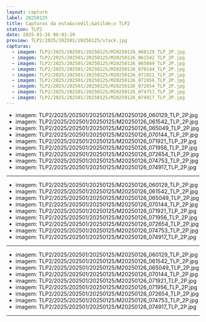```yaml
---
layout: capture
label: 20250125
title: Capturas da esta&ccedil;&atilde;o TLP2
station: TLP2
date: 2025-01-26 06:01:29
preview: TLP2/2025/202501/20250125/stack.jpg
capturas:
  - imagem: TLP2/2025/202501/20250125/M20250126_060129_TLP_2P.jpg
  - imagem: TLP2/2025/202501/20250125/M20250126_061542_TLP_2P.jpg
  - imagem: TLP2/2025/202501/20250125/M20250126_065049_TLP_2P.jpg
  - imagem: TLP2/2025/202501/20250125/M20250126_070144_TLP_2P.jpg
  - imagem: TLP2/2025/202501/20250125/M20250126_071921_TLP_2P.jpg
  - imagem: TLP2/2025/202501/20250125/M20250126_071956_TLP_2P.jpg
  - imagem: TLP2/2025/202501/20250125/M20250126_072654_TLP_2P.jpg
  - imagem: TLP2/2025/202501/20250125/M20250126_074753_TLP_2P.jpg
  - imagem: TLP2/2025/202501/20250125/M20250126_074917_TLP_2P.jpg
---
```

  - imagem: TLP2/2025/202501/20250125/M20250126_060129_TLP_2P.jpg
  - imagem: TLP2/2025/202501/20250125/M20250126_061542_TLP_2P.jpg
  - imagem: TLP2/2025/202501/20250125/M20250126_065049_TLP_2P.jpg
  - imagem: TLP2/2025/202501/20250125/M20250126_070144_TLP_2P.jpg
  - imagem: TLP2/2025/202501/20250125/M20250126_071921_TLP_2P.jpg
  - imagem: TLP2/2025/202501/20250125/M20250126_071956_TLP_2P.jpg
  - imagem: TLP2/2025/202501/20250125/M20250126_072654_TLP_2P.jpg
  - imagem: TLP2/2025/202501/20250125/M20250126_074753_TLP_2P.jpg
  - imagem: TLP2/2025/202501/20250125/M20250126_074917_TLP_2P.jpg
---
  - imagem: TLP2/2025/202501/20250125/M20250126_060129_TLP_2P.jpg
  - imagem: TLP2/2025/202501/20250125/M20250126_061542_TLP_2P.jpg
  - imagem: TLP2/2025/202501/20250125/M20250126_065049_TLP_2P.jpg
  - imagem: TLP2/2025/202501/20250125/M20250126_070144_TLP_2P.jpg
  - imagem: TLP2/2025/202501/20250125/M20250126_071921_TLP_2P.jpg
  - imagem: TLP2/2025/202501/20250125/M20250126_071956_TLP_2P.jpg
  - imagem: TLP2/2025/202501/20250125/M20250126_072654_TLP_2P.jpg
  - imagem: TLP2/2025/202501/20250125/M20250126_074753_TLP_2P.jpg
  - imagem: TLP2/2025/202501/20250125/M20250126_074917_TLP_2P.jpg
---
  - imagem: TLP2/2025/202501/20250125/M20250126_060129_TLP_2P.jpg
  - imagem: TLP2/2025/202501/20250125/M20250126_061542_TLP_2P.jpg
  - imagem: TLP2/2025/202501/20250125/M20250126_065049_TLP_2P.jpg
  - imagem: TLP2/2025/202501/20250125/M20250126_070144_TLP_2P.jpg
  - imagem: TLP2/2025/202501/20250125/M20250126_071921_TLP_2P.jpg
  - imagem: TLP2/2025/202501/20250125/M20250126_071956_TLP_2P.jpg
  - imagem: TLP2/2025/202501/20250125/M20250126_072654_TLP_2P.jpg
  - imagem: TLP2/2025/202501/20250125/M20250126_074753_TLP_2P.jpg
  - imagem: TLP2/2025/202501/20250125/M20250126_074917_TLP_2P.jpg
---
